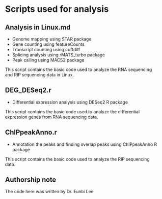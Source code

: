 # Scripts used for analysis

## Analysis in Linux.md

* Genome mapping using STAR package
* Gene counting using featureCounts
* Transcript counting using cuffdiff
* Splicing analysis using rMATS_turbo package
* Peak calling using MACS2 package

This script contains the basic code used to analyze the RNA sequencing and RIP sequencing data in Linux.


## DEG_DESeq2.r 

* Differential expression analysis using DESeq2 R package 

This script contains the basic code used to analyze the differential expression genes from RNA sequencing data.


## ChIPpeakAnno.r 

* Annotation the peaks and finding overlap peaks using ChIPpeakAnno R package

This script contains the basic code used to analyze the RIP sequencing data.



## Authorship note
The code here was written by Dr. Eunbi Lee
